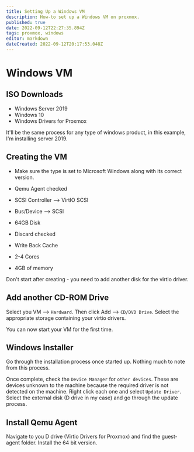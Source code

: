 ```yaml
---
title: Setting Up a Windows VM
description: How-to set up a Windows VM on proxmox.
published: true
date: 2022-09-12T22:27:35.894Z
tags: proxmox, windows
editor: markdown
dateCreated: 2022-09-12T20:17:53.048Z
---
```


# Windows VM


## ISO Downloads

- Windows Server 2019
- Windows 10
- Windows Drivers for Proxmox

It'll be the same process for any type of windows product, in this example, I'm installing server 2019.

## Creating the VM

- Make sure the type is set to Microsoft Windows along with its correct version.

- Qemu Agent checked

- SCSI Controller --> VirtIO SCSI 

- Bus/Device --> SCSI

- 64GB Disk

- Discard checked

- Write Back Cache 

- 2-4 Cores

- 4GB of memory

Don't start after creating - you need to add another disk for the virtio driver. 

## Add another CD-ROM Drive

Select you VM --> `Hardward`. Then click Add --> `CD/DVD Drive`. Select the appropriate storage containing your virtio drivers. 

You can now start your VM for the first time.

## Windows Installer

Go through the installation process once started up. Nothing much to note from this process. 

Once complete, check the `Device Manager` for `other devices`. These are devices unknown to the machine because the required driver is not detected on the machine. Right click each one and select `Update Driver`. Select the external disk (D drive in my case) and go through the update process. 

## Install Qemu Agent

Navigate to you D drive (Virtio Drivers for Proxmox) and find the guest-agent folder. Install the 64 bit version. 

